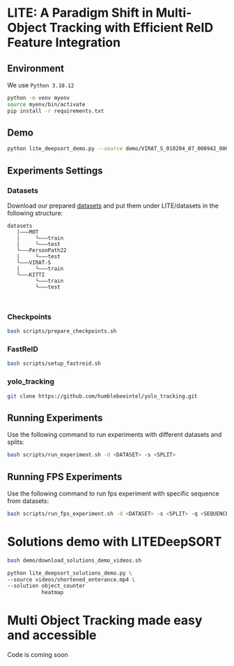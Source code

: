 
# LITE: A Paradigm Shift in Multi-Object Tracking with Efficient ReID Feature Integration

## Environment

We use `Python 3.10.12` 

```bash
python -m venv myenv
source myenv/bin/activate
pip install -r requirements.txt
```

## Demo

```bash
python lite_deepsort_demo.py --source demo/VIRAT_S_010204_07_000942_000989.mp4
```

## Experiments Settings

### Datasets

Download our prepared [datasets](https://drive.google.com/drive/folders/1hlX2n5FVFGXOJrQMVSxnSmSNW7TM_BZ3) and put them under LITE/datasets in the following structure:

```
datasets
   |———MOT
   |     └———train
   |     └———test
   └———PersonPath22
   |     └———test
   └———VIRAT-S
   |     └———train
   └———KITTI
         └———train
         └———test

 
```

### Checkpoints

<!-- Download [checkpoints]() -->
```bash
bash scripts/prepare_checkpoints.sh
```

### FastReID

```bash
bash scripts/setup_fastreid.sh
```

### yolo_tracking

```bash
git clone https://github.com/humblebeeintel/yolo_tracking.git
```

## Running Experiments

Use the following command to run experiments with different datasets and splits:

```bash
bash scripts/run_experiment.sh -d <DATASET> -s <SPLIT>
```

## Running FPS Experiments

Use the following command to run fps experiment with specific sequence from datasets:

```bash
bash scripts/run_fps_experiment.sh -d <DATASET> -s <SPLIT> -q <SEQUENCE>
```

# Solutions demo with LITEDeepSORT

```bash
bash demo/download_solutions_demo_videos.sh
```

```bash
python lite_deepsort_solutions_demo.py \
--source videos/shortened_enterance.mp4 \
--solution object_counter
           heatmap
```

# Multi Object Tracking made easy and accessible

Code is coming soon



